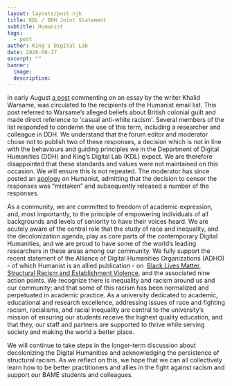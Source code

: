 ```yaml
---
layout: layouts/post.njk
title: KDL / DDH Joint Statement
subtitle: Humanist
tags:
  - post
author: King's Digital Lab
date: 2020-08-17
excerpt: ""
banner:
  image:
  description:
---
```


In early August [a post](https://dhhumanist.org/volume/34/220/) commenting on an essay by the writer Khalid Warsame, was circulated to the recipients of the Humanist email list. This post referred to Warsame’s alleged beliefs about British colonial guilt and made direct reference to 'casual anti-white racism'. Several members of the list responded to condemn the use of this term, including a researcher and colleague in DDH. We understand that the forum editor and moderator chose not to publish two of these responses, a decision which is not in line with the behaviours and guiding principles we in the Department of Digital Humanities (DDH) and King’s Digital Lab (KDL) expect. We are therefore disappointed that these standards and values were not maintained on this occasion. We will ensure this is not repeated. The moderator has since posted an [apology](https://dhhumanist.org/volume/34/224/) on Humanist, admitting that the decision to censor the responses was “mistaken” and subsequently released a number of the responses.

As a community, we are committed to freedom of academic expression, and, most importantly, to the principle of empowering individuals of all backgrounds and levels of seniority to have their voices heard. We are acutely aware of the central role that the study of race and inequality, and the decolonization agenda, play as core parts of the contemporary Digital Humanities, and we are proud to have some of the world’s leading researchers in these areas among our community. We fully support the recent statement of the Alliance of Digital Humanities Organizations (ADHO) - of which Humanist is an allied publication - on  [Black Lives Matter, Structural Racism and Establishment Violence](https://adho.org/blm-structuralracism-establishmentviolence), and the associated nine action points. We recognize there is inequality and racism around us and our community; and that some of this racism has been normalized and perpetuated in academic practice. As a university dedicated to academic, educational and research excellence, addressing issues of race and fighting racism, racialisms, and racial inequality are central to the university’s mission of ensuring our students receive the highest quality education, and that they, our staff and partners are supported to thrive while serving society and making the world a better place.

We will continue to take steps in the longer-term discussion about decolonizing the Digital Humanities and acknowledging the persistence of structural racism. As we reflect on this, we hope that we can all collectively learn how to be better practitioners and allies in the fight against racism and support our BAME students and colleagues.
